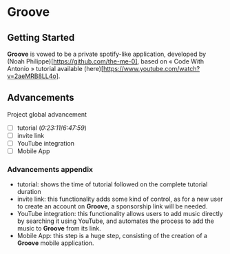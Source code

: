 # **Groove**

## Getting Started

**Groove** is vowed to be a private spotify-like application, developed by (Noah Philippe)[https://github.com/the-me-0], based on « Code With Antonio » tutorial available (here)[https://www.youtube.com/watch?v=2aeMRB8LL4o].

## Advancements

Project global advancement
- [ ] tutorial (*0:23:11*/*6:47:59*)
- [ ] invite link
- [ ] YouTube integration
- [ ] Mobile App

### Advancements appendix

- tutorial: shows the time of tutorial followed on the complete tutorial duration
- invite link: this functionality adds some kind of control, as for a new user to create an account on **Groove**, a sponsorship link will be needed.
- YouTube integration: this functionality allows users to add music directly by searching it using YouTube, and automates the process to add the music to **Groove** from its link.
- Mobile App: this step is a huge step, consisting of the creation of a **Groove** mobile application.
